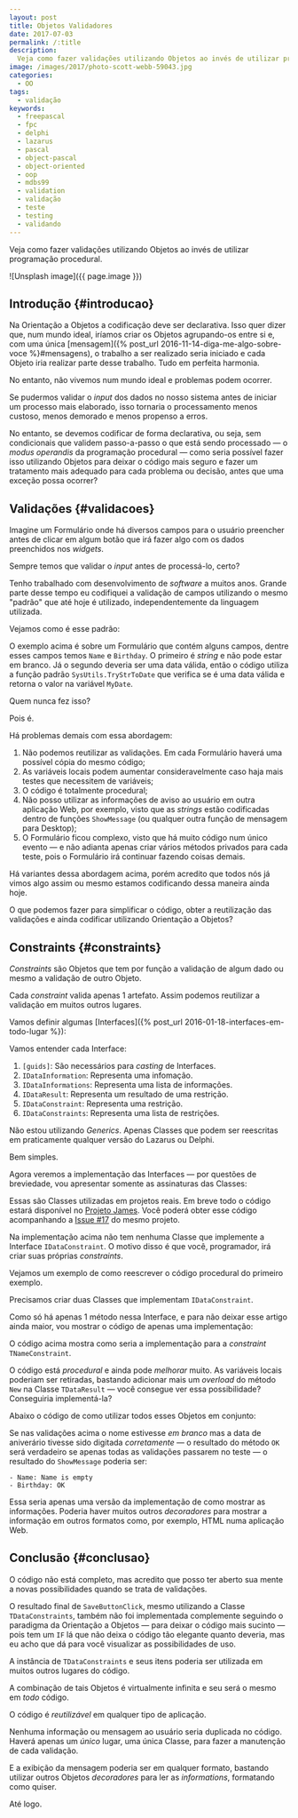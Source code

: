 ```yaml
---
layout: post
title: Objetos Validadores
date: 2017-07-03
permalink: /:title
description:
  Veja como fazer validações utilizando Objetos ao invés de utilizar programação procedural.
image: /images/2017/photo-scott-webb-59043.jpg
categories:
  - OO
tags:
  - validação
keywords:
  - freepascal
  - fpc
  - delphi
  - lazarus
  - pascal
  - object-pascal
  - object-oriented
  - oop
  - mdbs99
  - validation
  - validação
  - teste
  - testing
  - validando
---
```


Veja como fazer validações utilizando Objetos ao invés de utilizar programação procedural.

<!--more-->

![Unsplash image]({{ page.image }})

## Introdução {#introducao}

Na Orientação a Objetos a codificação deve ser declarativa. Isso quer dizer que, num mundo ideal, iríamos criar os Objetos agrupando-os entre si e, com uma única [mensagem]({% post_url 2016-11-14-diga-me-algo-sobre-voce %}#mensagens), o trabalho a ser realizado seria iniciado e cada Objeto iria realizar parte desse trabalho. Tudo em perfeita harmonia.

No entanto, não vivemos num mundo ideal e problemas podem ocorrer.

Se pudermos validar o *input* dos dados no nosso sistema antes de iniciar um processo mais elaborado, isso tornaria o processamento menos custoso, menos demorado e menos propenso a erros.

No entanto, se devemos codificar de forma declarativa, ou seja, sem condicionais que validem passo-a-passo o que está sendo processado — o *modus operandis* da programação procedural — como seria possível fazer isso utilizando Objetos para deixar o código mais seguro e fazer um tratamento mais adequado para cada problema ou decisão, antes que uma exceção possa ocorrer?

## Validações {#validacoes}

Imagine um Formulário onde há diversos campos para o usuário preencher antes de clicar em algum botão que irá fazer algo com os dados preenchidos nos *widgets*.

Sempre temos que validar o *input* antes de processá-lo, certo?

Tenho trabalhado com desenvolvimento de *software* a muitos anos. Grande parte desse tempo eu codifiquei a validação de campos utilizando o mesmo "padrão" que até hoje é utilizado, independentemente da linguagem utilizada.

Vejamos como é esse padrão:

<script src="https://gist.github.com/mdbs99/1d990d474d0a15a7543c54c5c02b370a.js"></script>

O exemplo acima é sobre um Formulário que contém alguns campos, dentre esses campos temos `Name` e `Birthday`. O primeiro é *string* e não pode estar em branco. Já o segundo deveria ser uma data válida, então o código utiliza a função padrão `SysUtils.TryStrToDate` que verifica se é uma data válida e retorna o valor na variável `MyDate`.

Quem nunca fez isso?

Pois é.

Há problemas demais com essa abordagem:

1. Não podemos reutilizar as validações. Em cada Formulário haverá uma possível cópia do mesmo código;
2. As variáveis locais podem aumentar consideravelmente caso haja mais testes que necessitem de variáveis;
3. O código é totalmente procedural;
4. Não posso utilizar as informações de aviso ao usuário em outra aplicação Web, por exemplo, visto que as *strings* estão codificadas dentro de funções `ShowMessage` (ou qualquer outra função de mensagem para Desktop);
5. O Formulário ficou complexo, visto que há muito código num único evento — e não adianta apenas criar vários métodos privados para cada teste, pois o Formulário irá continuar fazendo coisas demais.

Há variantes dessa abordagem acima, porém acredito que todos nós já vimos algo assim ou mesmo estamos codificando dessa maneira ainda hoje.

O que podemos fazer para simplificar o código, obter a reutilização das validações e ainda codificar utilizando Orientação a Objetos?

## Constraints {#constraints}

*Constraints* são Objetos que tem por função a validação de algum dado ou mesmo a validação de outro Objeto.

Cada *constraint* valida apenas 1 artefato. Assim podemos reutilizar a validação em muitos outros lugares.

Vamos definir algumas [Interfaces]({% post_url 2016-01-18-interfaces-em-todo-lugar %}):

<script src="https://gist.github.com/mdbs99/c668747123d651298e9f40d0e10af5b4.js"></script>

Vamos entender cada Interface:

1. `[guids]`: São necessários para *casting* de Interfaces. 
2. `IDataInformation`: Representa uma infomação.
3. `IDataInformations`: Representa uma lista de informações.
4. `IDataResult`: Representa um resultado de uma restrição.
5. `IDataConstraint`: Representa uma restrição.
6. `IDataConstraints`: Representa uma lista de restrições.

Não estou utilizando *Generics*. Apenas Classes que podem ser reescritas em praticamente qualquer versão do Lazarus ou Delphi.

Bem simples.

Agora veremos a implementação das Interfaces — por questões de breviedade, vou apresentar somente as assinaturas das Classes:

<script src="https://gist.github.com/mdbs99/b254ff882ce27ce9fa4e8219c63e3e96.js"></script>
          
Essas são Classes utilizadas em projetos reais. Em breve todo o código estará disponível no [Projeto James](https://github.com/mdbs99/james). Você poderá obter esse código acompanhando a [Issue #17](https://github.com/mdbs99/james/issues/17) do mesmo projeto.

Na implementação acima não tem nenhuma Classe que implemente a Interface `IDataConstraint`. O motivo disso é que você, programador, irá criar suas próprias *constraints*.

Vejamos um exemplo de como reescrever o código procedural do primeiro exemplo.

Precisamos criar duas Classes que implementam `IDataConstraint`. 

Como só há apenas 1 método nessa Interface, e para não deixar esse artigo ainda maior, vou mostrar o código de apenas uma implementação:

<script src="https://gist.github.com/mdbs99/62040307d41fbc45c0f15605acc541b5.js"></script>

O código acima mostra como seria a implementação para a *constraint* `TNameConstraint`.

O código está *procedural* e ainda pode *melhorar* muito. As variáveis locais poderiam ser retiradas, bastando adicionar mais um *overload* do método `New` na Classe `TDataResult` — você consegue ver essa possibilidade? Conseguiria implementá-la?

Abaixo o código de como utilizar todos esses Objetos em conjunto:

<script src="https://gist.github.com/mdbs99/5dc64c57916d86d01de561077d831aaf.js"></script>

Se nas validações acima o nome estivesse *em branco* mas a data de aniverário tivesse sido digitada *corretamente* — o resultado do método `OK` será verdadeiro se apenas todas as validações passarem no teste — o resultado do `ShowMessage` poderia ser:

    - Name: Name is empty
    - Birthday: OK
    
Essa seria apenas uma versão da implementação de como mostrar as informações. Poderia haver muitos outros *decoradores* para mostrar a informação em outros formatos como, por exemplo, HTML numa aplicação Web.

## Conclusão {#conclusao}

O código não está completo, mas acredito que posso ter aberto sua mente a novas possibilidades quando se trata de validações.

O resultado final de `SaveButtonClick`, mesmo utilizando a Classe `TDataConstraints`, também não foi implementada complemente seguindo o paradigma da Orientação a Objetos — para deixar o código mais sucinto — pois tem um `IF` lá que não deixa o código tão elegante quanto deveria, mas eu acho que dá para você visualizar as possibilidades de uso.

A instância de `TDataConstraints` e seus itens poderia ser utilizada em muitos outros lugares do código.

A combinação de tais Objetos é virtualmente infinita e seu será o mesmo em *todo* código.

O código é *reutilizável* em qualquer tipo de aplicação.

Nenhuma informação ou mensagem ao usuário seria duplicada no código. Haverá apenas um *único* lugar, uma única Classe, para fazer a manutenção de cada validação.

E a exibição da mensagem poderia ser em qualquer formato, bastando utilizar outros Objetos *decoradores* para ler as *informations*, formatando como quiser. 

Até logo.
